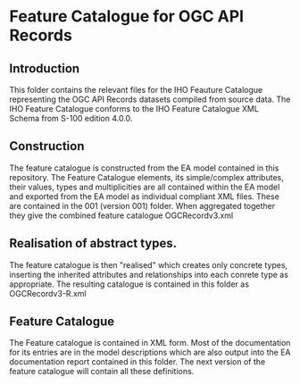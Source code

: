 # Feature Catalogue for OGC API Records

## Introduction
This folder contains the relevant files for the IHO Feauture Catalogue representing the OGC API Records datasets compiled from source data. The IHO Feature Catalogue conforms to the IHO Feature Catalogue XML Schema from S-100 edition 4.0.0. 

## Construction
The feature catalogue is constructed from the EA model contained in this repository. The Feature Catalogue elements, its simple/complex attributes, their values, types and multiplicities are all contained within the EA model and exported from the EA model as individual compliant XML files. These are contained in the 001 (version 001) folder. When aggregated together they give the combined feature catalogue OGCRecordv3.xml

## Realisation of abstract types.
The feature catalogue is then "realised" which creates only concrete types, inserting the inherited attributes and relationships into each conrete type as appropriate. The resulting catalogue is contained in this folder as OGCRecordv3-R.xml

## Feature Catalogue 
The Feature catalogue is contained in XML form. Most of the documentation for its entries are in the model descriptions which are also output into the EA documentation report contained in this folder. The next version of the feature catalogue will contain all these definitions. 